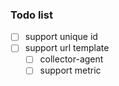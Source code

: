 ### Todo list
- [ ] support unique id
- [ ] support url template
    - [ ] collector-agent
    - [ ] support metric